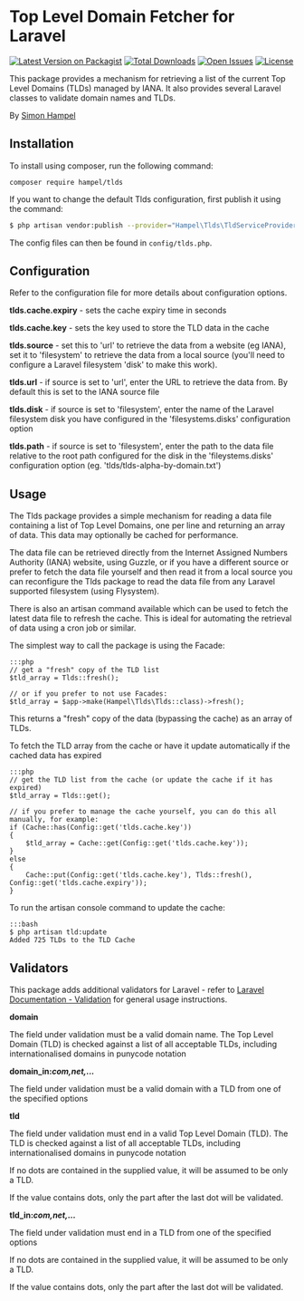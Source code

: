 Top Level Domain Fetcher for Laravel
====================================

[![Latest Version on Packagist](https://img.shields.io/packagist/v/hampel/tlds.svg?style=flat-square)](https://packagist.org/packages/hampel/tlds)
[![Total Downloads](https://img.shields.io/packagist/dt/hampel/tlds.svg?style=flat-square)](https://packagist.org/packages/hampel/tlds)
[![Open Issues](https://img.shields.io/github/issues-raw/hampel/tlds.svg?style=flat-square)](https://github.com/hampel/tlds/issues)
[![License](https://img.shields.io/packagist/l/hampel/tlds.svg?style=flat-square)](https://packagist.org/packages/hampel/tlds)

This package provides a mechanism for retrieving a list of the current Top Level Domains (TLDs) managed by IANA.
It also provides several Laravel classes to validate domain names and TLDs.

By [Simon Hampel](mailto:simon@hampelgroup.com)

Installation
------------

To install using composer, run the following command:

`composer require hampel/tlds`

If you want to change the default Tlds configuration, first publish it using the command:

```bash
$ php artisan vendor:publish --provider="Hampel\Tlds\TldServiceProvider"
```

The config files can then be found in `config/tlds.php`.

Configuration
-------------

Refer to the configuration file  for more details about configuration options.

__tlds.cache.expiry__ - sets the cache expiry time in seconds

__tlds.cache.key__ - sets the key used to store the TLD data in the cache

__tlds.source__ - set this to 'url' to retrieve the data from a website (eg IANA), set it to 'filesystem' to retrieve
the data from a local source (you'll need to configure a Laravel filesystem 'disk' to make this work).

__tlds.url__ - if source is set to 'url', enter the URL to retrieve the data from. By default this is set to the
IANA source file

__tlds.disk__ - if source is set to 'filesystem', enter the name of the Laravel filesystem disk you have
configured in the 'filesystems.disks' configuration option

__tlds.path__ - if source is set to 'filesystem', enter the path to the data file relative to the root path
configured for the disk in the 'fileystems.disks' configuration option (eg. 'tlds/tlds-alpha-by-domain.txt')

Usage
-----

The Tlds package provides a simple mechanism for reading a data file containing a list of Top Level Domains, one per
line and returning an array of data. This data may optionally be cached for performance.

The data file can be retrieved directly from the Internet Assigned Numbers Authority (IANA) website, using Guzzle, or
if you have a different source or prefer to fetch the data file yourself and then read it from a local source you can
reconfigure the Tlds package to read the data file from any Laravel supported filesystem (using Flysystem).

There is also an artisan command available which can be used to fetch the latest data file to refresh the cache. This
is ideal for automating the retrieval of data using a cron job or similar.

The simplest way to call the package is using the Facade:

    :::php
    // get a "fresh" copy of the TLD list
    $tld_array = Tlds::fresh();

    // or if you prefer to not use Facades:
    $tld_array = $app->make(Hampel\Tlds\Tlds::class)->fresh();

This returns a "fresh" copy of the data (bypassing the cache) as an array of TLDs.

To fetch the TLD array from the cache or have it update automatically if the cached data has expired

    :::php
    // get the TLD list from the cache (or update the cache if it has expired)
    $tld_array = Tlds::get();

    // if you prefer to manage the cache yourself, you can do this all manually, for example:
    if (Cache::has(Config::get('tlds.cache.key'))
    {
    	$tld_array = Cache::get(Config::get('tlds.cache.key'));
    }
    else
    {
    	Cache::put(Config::get('tlds.cache.key'), Tlds::fresh(), Config::get('tlds.cache.expiry'));
    }

To run the artisan console command to update the cache:

    :::bash
    $ php artisan tld:update
    Added 725 TLDs to the TLD Cache

Validators
----------

This package adds additional validators for Laravel - refer to
[Laravel Documentation - Validation](http://laravel.com/docs/validation) for general usage instructions.

__domain__

The field under validation must be a valid domain name. The Top Level Domain (TLD) is checked against a list of all
acceptable TLDs, including internationalised domains in punycode notation

**domain_in:_com,net,..._**

The field under validation must be a valid domain with a TLD from one of the specified options

__tld__

The field under validation must end in a valid Top Level Domain (TLD). The TLD is checked against a list of all
acceptable TLDs, including internationalised domains in punycode notation

If no dots are contained in the supplied value, it will be assumed to be only a TLD.

If the value contains dots, only the part after the last dot will be validated.

**tld_in:_com,net,..._**

The field under validation must end in a TLD from one of the specified options

If no dots are contained in the supplied value, it will be assumed to be only a TLD.

If the value contains dots, only the part after the last dot will be validated.
